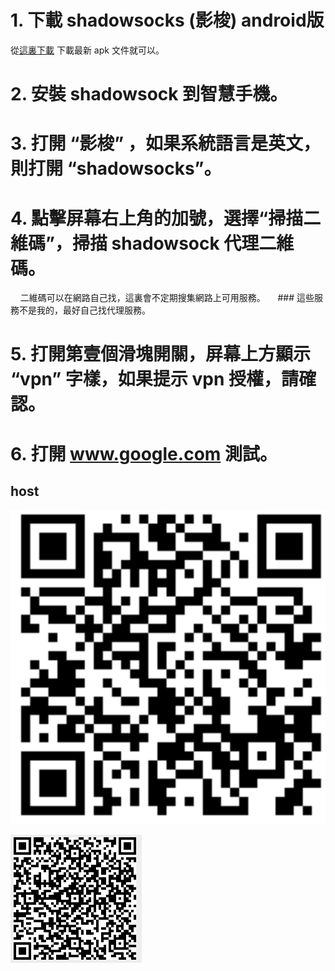 # 1. 下載 shadowsocks (影梭) android版
 從[這裏下載](https://github.com/shadowsocks/shadowsocks-android/releases)
 下載最新 apk 文件就可以。

# 2. 安裝 shadowsock 到智慧手機。

# 3. 打開 “影梭” ，如果系統語言是英文，則打開 “shadowsocks”。

# 4. 點擊屏幕右上角的加號，選擇“掃描二維碼”，掃描 shadowsock 代理二維碼。
     
     二維碼可以在網路自己找，這裏會不定期搜集網路上可用服務。
     
     ### 這些服務不是我的，最好自己找代理服務。
     
# 5. 打開第壹個滑塊開關，屏幕上方顯示 “vpn” 字樣，如果提示 vpn 授權，請確認。

# 6. 打開 www.google.com 測試。

## host

![HonKong server](./imgs/qr1.png)

![Canada server](./imgs/qr2.png)
